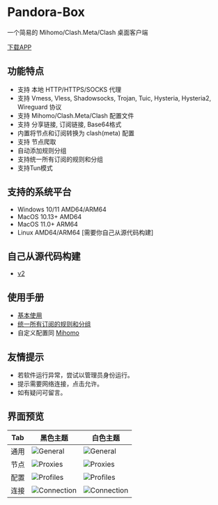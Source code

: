 # Pandora-Box

一个简易的 Mihomo/Clash.Meta/Clash 桌面客户端

[下载APP](https://github.com/snakem982/Pandora-Box/releases/latest)

## 功能特点

- 支持 本地 HTTP/HTTPS/SOCKS 代理
- 支持 Vmess, Vless, Shadowsocks, Trojan, Tuic, Hysteria, Hysteria2, Wireguard 协议
- 支持 Mihomo/Clash.Meta/Clash 配置文件
- 支持 分享链接, 订阅链接, Base64格式
- 内置将节点和订阅转换为 clash(meta) 配置
- 支持 节点爬取
- 自动添加规则分组
- 支持统一所有订阅的规则和分组
- 支持Tun模式

## 支持的系统平台

- Windows 10/11 AMD64/ARM64
- MacOS 10.13+ AMD64
- MacOS 11.0+ ARM64
- Linux AMD64/ARM64 [需要你自己从源代码构建]

## 自己从源代码构建

- [v2](https://github.com/snakem982/Pandora-Box/tree/v2)

## 使用手册

- [基本使用](Manual-CN.md)
- [统一所有订阅的规则和分组](UnifiedRuleGrouping.md)
- 自定义配置同 [Mihomo](https://wiki.metacubex.one/config/)

## 友情提示

- 若软件运行异常，尝试以管理员身份运行。
- 提示需要网络连接，点击允许。
- 如有疑问可留言。

## 界面预览

| Tab | 黑色主题                           | 白色主题                       |
|-----|--------------------------------|----------------------------|
| 通用  | ![General](img%2Fdark1.png)    | ![General](img%2F1.png)    |
| 节点  | ![Proxies](img%2Fdark2.png)    | ![Proxies](img%2F2.png)    |
| 配置  | ![Profiles](img%2Fdark3.png)   | ![Profiles](img%2F3.png)   |
| 连接  | ![Connection](img%2Fdark4.png) | ![Connection](img%2F4.png) |
